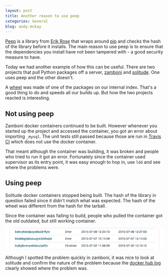 ```yaml
---
layout: post
title: Another reason to use peep
categories: General
blog: andy-mckay
---
```


<a href="https://pypi.python.org/pypi/peep/">Peep</a> is a library from <a href="https://twitter.com/erikrose">Erik Rose</a> that wraps around <a href="https://pypi.python.org/pypi/pip/">pip</a> and checks the hash of the library before it installs. The main reason to use peep is to ensure that the dependencies you install have not been tampered with - a good security measure to have.

Today we had another example of how this can be useful. There are two projects that pull Python packages off a server, <a href="https://github.com/mozilla/zamboni">zamboni</a> and <a href="https://github.com/mozilla/solitude/">solitude</a>. One uses peep and the other doesn't.

A <a href="https://pypi.python.org/pypi/wheel">wheel</a> was made of one of the packages on our internal index. That's a good thing to do and speeds all our builds up. But how the two projects reacted is interesting.

<h2>Not using peep</h2>

Zamboni docker containers continued to be built. However whenever you started up the project and accessed the container, you got an error about importing `_mysql`. The unit tests still passed because those are run in <a href="https://travis-ci.org/">Travis CI</a> which does not use the docker container.

That meant although the container was building, it was broken and people who tried to run it got an error. Fortunately since the container used supervisor as its entry point, it was easy enough to hop in, use `ldd` and see where the problems were.

<h2>Using peep</h2>

Solitude docker containers stopped being built. The hash of the library in question failed since it didn't match what was expected. The hash of the wheel was different from the hash for the tarball.

Since the container was failing to build, people who pulled the container got the old outdated, but still working container.

<img src="/files/docker-hub-failing.png">

Although I spotted the problem quickly in zamboni, it was nice to look at solitude and confirm the nature of the problem because the <a href="https://registry.hub.docker.com/u/mozillamarketplace/solitude/builds_history/126692/">docker hub log</a> clearly showed where the problem was.
